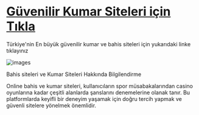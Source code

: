 # <a href="http://google.com/"><font size="6">Güvenilir Kumar Siteleri için Tıkla</font></a>

Türkiye'nin En büyük güvenilir kumar ve bahis siteleri için yukarıdaki linke tıklayınız

![images](https://github.com/user-attachments/assets/9c04dba9-e1c3-42c3-bb64-62565b0df483)

Bahis siteleri ve Kumar Siteleri Hakkında Bilgilendirme

Online bahis ve kumar siteleri, kullanıcıların spor müsabakalarından casino oyunlarına kadar çeşitli alanlarda şanslarını denemelerine olanak tanır. Bu platformlarda keyifli bir deneyim yaşamak için doğru tercih yapmak ve güvenli sitelere yönelmek önemlidir.
